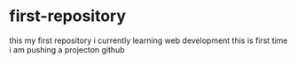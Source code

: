 # first-repository
this my first repository 
i currently learning web development 
this is first time i am pushing a projecton github
